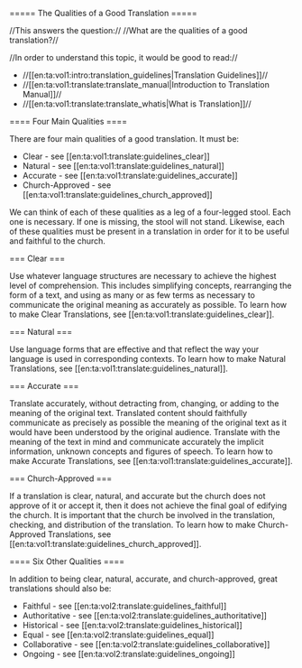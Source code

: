 ===== The Qualities of a Good Translation =====

//This answers the question:// //What are the qualities of a good translation?//

//In order to understand this topic, it would be good to read://
  * //[[en:ta:vol1:intro:translation_guidelines|Translation Guidelines]]//
  * //[[en:ta:vol1:translate:translate_manual|Introduction to Translation Manual]]//
  * //[[en:ta:vol1:translate:translate_whatis|What is Translation]]//

==== Four Main Qualities ====

There are four main qualities of a good translation. It must be:

  * Clear - see [[en:ta:vol1:translate:guidelines_clear]]
  * Natural - see [[en:ta:vol1:translate:guidelines_natural]]
  * Accurate - see [[en:ta:vol1:translate:guidelines_accurate]]
  * Church-Approved - see [[en:ta:vol1:translate:guidelines_church_approved]]

We can think of each of these qualities as a leg of a four-legged stool. Each one is necessary. If one is missing, the stool will not stand. Likewise, each of these qualities must be present in a translation in order for it to be useful and faithful to the church. 

=== Clear ===

Use whatever language structures are necessary to achieve the highest level of comprehension. This includes simplifying concepts, rearranging the form of a text, and using as many or as few terms as necessary to communicate the original meaning as accurately as possible. To learn how to make Clear Translations, see [[en:ta:vol1:translate:guidelines_clear]].

=== Natural ===

Use language forms that are effective and that reflect the way your language is used in corresponding contexts. To learn how to make Natural Translations, see [[en:ta:vol1:translate:guidelines_natural]].

=== Accurate ===

Translate accurately, without detracting from, changing, or adding to the meaning of the original text. Translated content should faithfully communicate as precisely as possible the meaning of the original text as it would have been understood by the original audience. Translate with the meaning of the text in mind and communicate accurately the implicit information, unknown concepts and figures of speech. To learn how to make Accurate Translations, see [[en:ta:vol1:translate:guidelines_accurate]].

=== Church-Approved ===

If a translation is clear, natural, and accurate but the church does not approve of it or accept it, then it does not achieve the final goal of edifying the church. It is important that the church be involved in the translation, checking, and distribution of the translation. To learn how to make Church-Approved Translations, see [[en:ta:vol1:translate:guidelines_church_approved]].

==== Six Other Qualities ====

In addition to being clear, natural, accurate, and church-approved, great translations should also be:
  * Faithful - see [[en:ta:vol2:translate:guidelines_faithful]]
  * Authoritative - see [[en:ta:vol2:translate:guidelines_authoritative]]
  * Historical - see [[en:ta:vol2:translate:guidelines_historical]]
  * Equal - see [[en:ta:vol2:translate:guidelines_equal]]
  * Collaborative - see [[en:ta:vol2:translate:guidelines_collaborative]]
  * Ongoing - see [[en:ta:vol2:translate:guidelines_ongoing]]